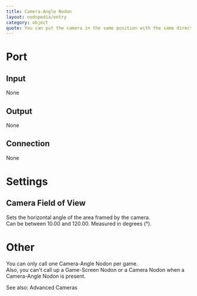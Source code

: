 ```yaml
---
title: Camera-Angle Nodon
layout: nodopedia/entry
category: object
quote: You can put the camera in the same position with the same direction and angle. But just change the field of view, and the scope of what you're seeing changes...
---
```


# Port
## Input
None

## Output
None

## Connection
None

# Settings
## Camera Field of View
Sets the horizontal angle of the area framed by the camera.<br>
Can be between 10.00 and 120.00. Measured in degrees (°).

# Other
You can only call one Camera-Angle Nodon per game.<br>
Also, you can't call up a Game-Screen Nodon or a Camera Nodon when a Camera-Angle Nodon is present.

See also: Advanced Cameras